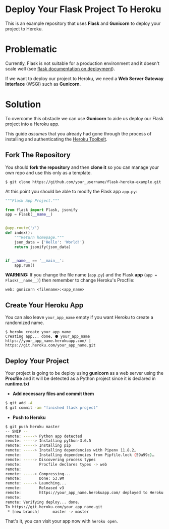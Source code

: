 
# Deploy Your Flask Project To Heroku

This is an example repository that uses **Flask** and **Gunicorn** to deploy your project to Heroku.

# Problematic

Currently, Flask is not suitable for a production environment and it doesn't scale well (see [flask documentation on deployment](http://flask.pocoo.org/docs/1.0/deploying/)).

If we want to deploy our project to Heroku, we need a **Web Server Gateway Interface** (WSGI) such as **Gunicorn**.

# Solution

To overcome this obstacle we can use **Gunicorn** to aide us deploy our Flask project into a Heroku app.

This guide _assumes_ that you already had gone through the process of installing and authenticating the [Heroku Toolbelt](https://devcenter.heroku.com/articles/heroku-cli).

## Fork The Repository

You should **fork the repository** and then **clone it** so you can manage your own repo and use this only as a template.

```
$ git clone https://github.com/your_username/flask-heroku-example.git
```

At this point you should be able to modify the Flask app `app.py`:
```python
"""Flask App Project."""

from flask import Flask, jsonify
app = Flask(__name__)


@app.route('/')
def index():
    """Return homepage."""
    json_data = {'Hello': 'World!'}
    return jsonify(json_data)


if __name__ == '__main__':
    app.run()
```

**WARNING:** If you change the file name (`app.py`) and the Flask **app** (`app = Flask(__name__)`) then remember to change Heroku's Procfile:
```
web: gunicorn <filename>:<app_name>
```

## Create Your Heroku App

You can also leave `your_app_name` empty if you want Heroku to create a randomized name.

```
$ heroku create your_app_name
Creating app... done, ⬢ your_app_name
https://your_app_name.herokuapp.com/ | https://git.heroku.com/your_app_name.git
```

## Deploy Your Project

Your project is going to be deploy using **gunicorn** as a web server using the **Procfile** and it will be detected as a Python project since it is declared in **runtime.txt**

* **Add necessary files and commit them**
```bash
$ git add -A
$ git commit -am "finished flask project"
```

* **Push to Heroku**
```bash
$ git push heroku master
-- SNIP --
remote: -----> Python app detected
remote: -----> Installing python-3.6.5
remote: -----> Installing pip
remote: -----> Installing dependencies with Pipenv 11.8.2…
remote:        Installing dependencies from Pipfile.lock (59a99c)…
remote: -----> Discovering process types
remote:        Procfile declares types -> web
remote:
remote: -----> Compressing...
remote:        Done: 53.9M
remote: -----> Launching...
remote:        Released v3
remote:        https://your_app_name.herokuapp.com/ deployed to Heroku
remote:
remote: Verifying deploy... done.
To https://git.heroku.com/your_app_name.git
 * [new branch]      master -> master
```

That's it, you can visit your app now with `heroku open`.
